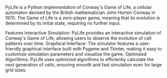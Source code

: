 PyLife is a Python implementation of Conway's Game of Life, a cellular automaton devised by the British mathematician John Horton Conway in 1970. The Game of Life is a zero-player game, meaning that its evolution is determined by its initial state, requiring no further input.

Features
Interactive Simulation: PyLife provides an interactive simulation of Conway's Game of Life, allowing users to observe the evolution of cell patterns over time.
Graphical Interface: The simulator features a user-friendly graphical interface built with Pygame and Tkinter, making it easy to customize simulation parameters and visualize the game.
Optimized Algorithms: PyLife uses optimized algorithms to efficiently calculate the next generation of cells, ensuring smooth and fast simulation even for large grid sizes.
